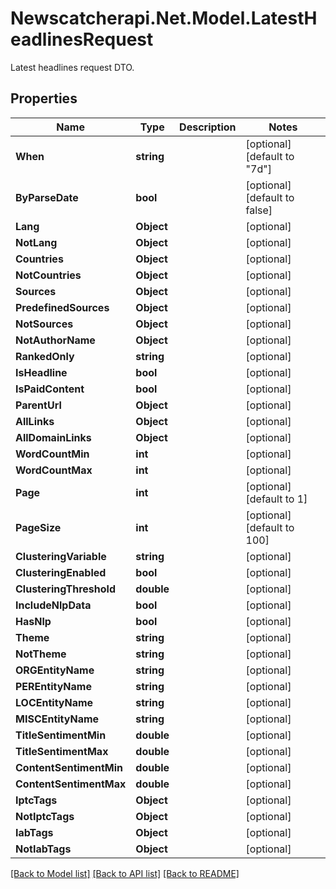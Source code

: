 # Newscatcherapi.Net.Model.LatestHeadlinesRequest
Latest headlines request DTO.

## Properties

Name | Type | Description | Notes
------------ | ------------- | ------------- | -------------
**When** | **string** |  | [optional] [default to "7d"]
**ByParseDate** | **bool** |  | [optional] [default to false]
**Lang** | **Object** |  | [optional] 
**NotLang** | **Object** |  | [optional] 
**Countries** | **Object** |  | [optional] 
**NotCountries** | **Object** |  | [optional] 
**Sources** | **Object** |  | [optional] 
**PredefinedSources** | **Object** |  | [optional] 
**NotSources** | **Object** |  | [optional] 
**NotAuthorName** | **Object** |  | [optional] 
**RankedOnly** | **string** |  | [optional] 
**IsHeadline** | **bool** |  | [optional] 
**IsPaidContent** | **bool** |  | [optional] 
**ParentUrl** | **Object** |  | [optional] 
**AllLinks** | **Object** |  | [optional] 
**AllDomainLinks** | **Object** |  | [optional] 
**WordCountMin** | **int** |  | [optional] 
**WordCountMax** | **int** |  | [optional] 
**Page** | **int** |  | [optional] [default to 1]
**PageSize** | **int** |  | [optional] [default to 100]
**ClusteringVariable** | **string** |  | [optional] 
**ClusteringEnabled** | **bool** |  | [optional] 
**ClusteringThreshold** | **double** |  | [optional] 
**IncludeNlpData** | **bool** |  | [optional] 
**HasNlp** | **bool** |  | [optional] 
**Theme** | **string** |  | [optional] 
**NotTheme** | **string** |  | [optional] 
**ORGEntityName** | **string** |  | [optional] 
**PEREntityName** | **string** |  | [optional] 
**LOCEntityName** | **string** |  | [optional] 
**MISCEntityName** | **string** |  | [optional] 
**TitleSentimentMin** | **double** |  | [optional] 
**TitleSentimentMax** | **double** |  | [optional] 
**ContentSentimentMin** | **double** |  | [optional] 
**ContentSentimentMax** | **double** |  | [optional] 
**IptcTags** | **Object** |  | [optional] 
**NotIptcTags** | **Object** |  | [optional] 
**IabTags** | **Object** |  | [optional] 
**NotIabTags** | **Object** |  | [optional] 

[[Back to Model list]](../README.md#documentation-for-models) [[Back to API list]](../README.md#documentation-for-api-endpoints) [[Back to README]](../README.md)

